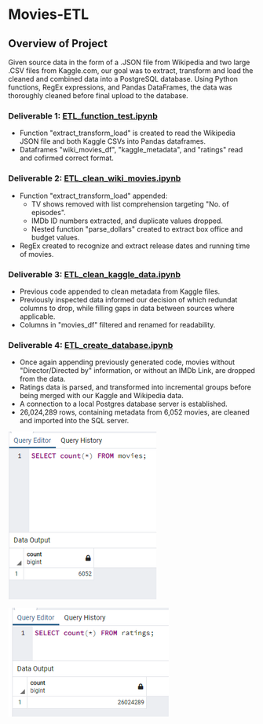 # Movies-ETL

## Overview of Project

Given source data in the form of a .JSON file from Wikipedia and two large .CSV files from Kaggle.com, our goal was to extract, transform and load the cleaned and combined data into a PostgreSQL database.  Using Python functions, RegEx expressions, and Pandas DataFrames, the data was thoroughly cleaned before final upload to the database.

### Deliverable 1: [ETL_function_test.ipynb](https://github.com/ZeroDarkHardy/Movies-ETL/blob/main/ETL_function_test.ipynb)

- Function "extract_transform_load" is created to read the Wikipedia JSON file and both Kaggle CSVs into Pandas dataframes.
- Dataframes "wiki_movies_df", "kaggle_metadata", and "ratings" read and cofirmed correct format.

### Deliverable 2: [ETL_clean_wiki_movies.ipynb](https://github.com/ZeroDarkHardy/Movies-ETL/blob/main/ETL_clean_wiki_movies.ipynb)

- Function "extract_transform_load" appended:
    - TV shows removed with list comprehension targeting "No. of episodes".
    - IMDb ID numbers extracted, and duplicate values dropped.
    - Nested function "parse_dollars" created to extract box office and budget values.
- RegEx created to recognize and extract release dates and running time of movies.

### Deliverable 3: [ETL_clean_kaggle_data.ipynb](https://github.com/ZeroDarkHardy/Movies-ETL/blob/main/ETL_clean_kaggle_data.ipynb)

- Previous code appended to clean metadata from Kaggle files.
- Previously inspected data informed our decision of which redundat columns to drop, while filling gaps in data between sources where applicable.
- Columns in "movies_df" filtered and renamed for readability.

### Deliverable 4: [ETL_create_database.ipynb](https://github.com/ZeroDarkHardy/Movies-ETL/blob/main/ETL_create_database.ipynb)

- Once again appending previously generated code, movies without "Director/Directed by" information, or without an IMDb Link, are dropped from the data.
- Ratings data is parsed, and transformed into incremental groups before being merged with our Kaggle and Wikipedia data.
- A connection to a local Postgres database server is established.
- 26,024,289 rows, containing metadata from 6,052 movies, are cleaned and imported into the SQL server.

![movies_query.png](https://github.com/ZeroDarkHardy/Movies-ETL/blob/main/Resources/movies_query.png)

![ratings_query.png](https://github.com/ZeroDarkHardy/Movies-ETL/blob/main/Resources/ratings_query.png)